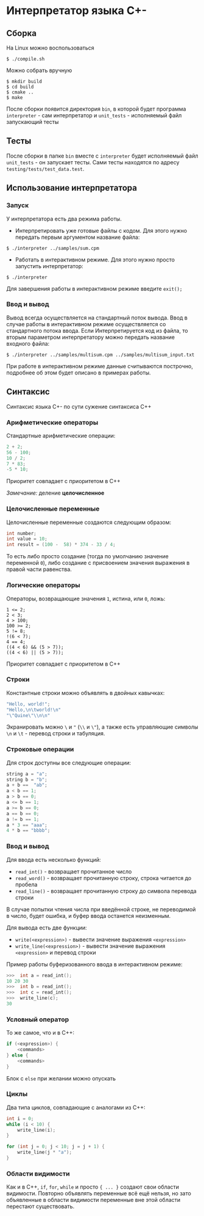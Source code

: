 # Интерпретатор языка C+-
## Сборка
На Linux можно воспользоваться
```
$ ./compile.sh
```
Можно собрать вручную
```
$ mkdir build
$ cd build
$ cmake ..
$ make
```

После сборки появится директория `bin`, в которой будет программа `interpreter` - сам интерпретатор и `unit_tests` - исполняемый файл запускающий тесты

## Тесты

После сборки в папке `bin` вместе с `interpreter` будет исполняемый файл `unit_tests` - он запускает тесты. Сами тесты находятся по адресу `testing/tests/test_data.test`.

## Использование интерпретатора
### Запуск
У интерпретатора есть два режима работы.

- Интерпретировать уже готовые файлы с кодом. Для этого нужно передать первым аргументом название файла:
```
$ ./interpreter ../samples/sum.cpm
```

-  Работать в интерактивном режиме. Для этого нужно просто запустить интерпретатор:
```
$ ./interpreter
```
Для завершения работы в интерактивном режиме введите `exit();`

### Ввод и вывод

Вывод всегда осуществляется на стандартный поток вывода. Ввод в случае работы в интерактивном режиме осуществляется со стандартного потока ввода. Если Интерпретируется код из файла, то вторым параметром интерпретатору можно передать название входного файла:

```
$ ./interpreter ../samples/multisum.cpm ../samples/multisum_input.txt
```
При работе в интерактивном режиме данные считываются построчно, подробнее об этом будет описано в примерах работы.

## Синтаксис

Синтаксис языка C+- по сути сужение синтаксиса C++

### Арифметические операторы

Стандартные арифметические операции:
```c++
2 + 2;
56 - 100;
10 / 2;
7 * 83;
-5 * 10;
```
Приоритет совпадает с приоритетом в C++

*Замечание:* деление **целочисленное**
### Целочисленные переменные
Целочисленные переменные создаются следующим образом:
```c++
int number;
int value = 10;
int result = (100 -  58) * 374 - 33 / 4;
```
То есть либо просто создание (тогда по умолчанию значение переменной `0`), либо создание с присвоением значения выражения в правой части равенства.

### Логические операторы
Операторы, возвращающие значения `1`, истина, или `0`, ложь:
```
1 <= 2;
2 < 3;
4 > 100;
100 >= 2;
5 != 8;
!(6 < 7);
4 == 4;
((4 < 6) && (5 > 7));
((4 < 6) || (5 > 7));
```
Приоритет совпадает с приоритетом в C++

### Строки

Константные строки можно объявлять в двойных кавычках:

```c++
"Hello, world!";
"Hello,\n\tworld!\n"
"\"Quine\"\\n\n"
```
Экранировать можно `\` и `"` (`\\` и `\"`), а также есть управляющие символы `\n` и `\t` - перевод строки и табуляция.

### Строковые операции

Для строк доступны все следующие операции:

```c++
string a = "a";
string b = "b";
a + b ==  "ab";
a < b == 1;
a > b == 0;
a <= b == 1;
a >= b == 0;
a == b == 0;
a != b == 1;
a * 3 == "aaa";
4 * b == "bbbb";
```

### Ввод и вывод
Для ввода есть несколько функций:
- `read_int()` - возвращает прочитанное число
- `read_word()` - возвращает прочитанную строку, строка читается до пробела
- `read_line()` - возвращает прочитанную строку до символа перевода строки

В случае попытки чтения числа при введённой строке, не переводимой в число, будет ошибка, и буфер ввода останется неизменным.

Для вывода есть две функции:
- `write(<expression>)` - вывести значение выражения `<expression>`
-  `write_line(<expression>)` - вывести значение  выражения `<expression>` и перевод строки

Пример работы буферизованного ввода в интерактивном режиме:
```c++
>>>  int a = read_int();
10 20 30
>>>  int b = read_int();
>>>  int c = read_int();
>>>  write_line(c);
30
```

### Условный оператор
То же самое, что и в C++:
```c++
if (<expression>) {
    <commands>
} else {
    <commands>
}
```
Блок с `else` при желании можно опускать

### Циклы
Два типа циклов, совпадающие с аналогами из C++:
```c++
int i = 0;
while (i < 10) {
    write_line(i);
}

for (int j = 0; j < 10; j = j + 1) {
    write_line(j * "a");
}
```

### Области видимости

Как и в C++, `if`, `for`, `while` и просто `{ ... }` создают свои области видимости. Повторно объявлять переменные всё ещё нельзя, но зато объявленные в области видимости переменные вне этой области перестают существовать.
